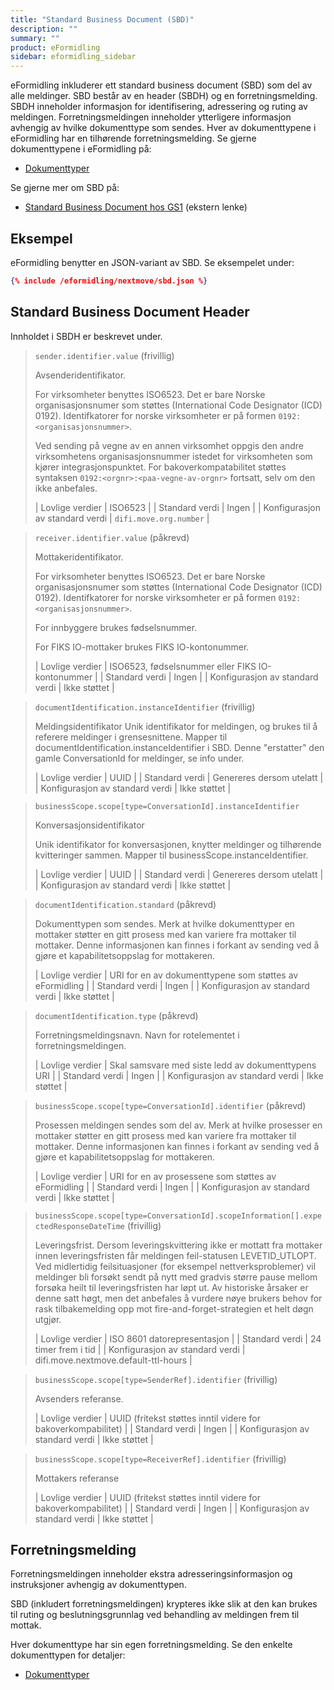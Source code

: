 ```yaml
---
title: "Standard Business Document (SBD)"
description: ""
summary: ""
product: eFormidling
sidebar: eformidling_sidebar
---
```


eFormidling inkluderer ett standard business document (SBD) som del av alle meldinger. SBD består av en header (SBDH) og
en forretningsmelding. SBDH inneholder informasjon for identifisering, adressering og ruting av meldingen.
Forretningsmeldingen inneholder ytterligere informasjon avhengig av hvilke dokumenttype som sendes. Hver av
dokumenttypene i eFormidling har en tilhørende forretningsmelding. Se gjerne dokumenttypene i eFormidling på:

- [Dokumenttyper](./)

Se gjerne mer om SBD på:

- [Standard Business Document hos GS1](https://www.gs1.org/standards/edi/standard-business-document-header-sbdh) (ekstern lenke)

## Eksempel

eFormidling benytter en JSON-variant av SBD. Se eksempelet under:

```json
{% include /eformidling/nextmove/sbd.json %}
```

## Standard Business Document Header

Innholdet i SBDH er beskrevet under.

> `sender.identifier.value` (frivillig)
>
> Avsenderidentifikator.
> 
> For virksomheter benyttes ISO6523. Det er bare Norske organisasjonsnumer som støttes (International Code Designator
> (ICD) 0192). Identifkatorer for norske virksomheter er på formen `0192:<organisasjonsnummer>`. 
> 
> Ved sending på vegne av en annen virksomhet oppgis den andre virksomhetens organisasjonsnummer istedet for
> virksomheten som kjører integrasjonspunktet. For bakoverkompatabilitet støttes syntaksen
> `0192:<orgnr>:<paa-vegne-av-orgnr>` fortsatt, selv om den ikke anbefales.
>
> | Lovlige verdier                 | ISO6523                |
> | Standard verdi                  | Ingen                  |
> | Konfigurasjon av standard verdi | `difi.move.org.number` |

> `receiver.identifier.value` (påkrevd)
>
> Mottakeridentifikator.
>
> For virksomheter benyttes ISO6523. Det er bare Norske organisasjonsnumer som støttes (International Code Designator
> (ICD) 0192). Identifkatorer for norske virksomheter er på formen `0192:<organisasjonsnummer>`.
>
> For innbyggere brukes fødselsnummer.
> 
> For FIKS IO-mottaker brukes FIKS IO-kontonummer.
>
> | Lovlige verdier                 | ISO6523, fødselsnummer eller FIKS IO-kontonummer |
> | Standard verdi                  | Ingen                                            |
> | Konfigurasjon av standard verdi | Ikke støttet                                     |

> `documentIdentification.instanceIdentifier` (frivillig)
>
> Meldingsidentifikator
> Unik identifikator for meldingen, og brukes til å referere meldinger i grensesnittene. Mapper til documentIdentification.instanceIdentifier i SBD. Denne "erstatter" den gamle ConversationId for meldinger, se info under.
>
> | Lovlige verdier                 | UUID                     |
> | Standard verdi                  | Genereres dersom utelatt |
> | Konfigurasjon av standard verdi | Ikke støttet             |


> `businessScope.scope[type=ConversationId].instanceIdentifier`
>
> Konversasjonsidentifikator
>
> Unik identifikator for konversasjonen, knytter meldinger og tilhørende kvitteringer sammen. Mapper til businessScope.instanceIdentifier.
>
> | Lovlige verdier                 | UUID                     |
> | Standard verdi                  | Genereres dersom utelatt |
> | Konfigurasjon av standard verdi | Ikke støttet             |

> `documentIdentification.standard` (påkrevd)
>
> Dokumenttypen som sendes. Merk at hvilke dokumenttyper en mottaker støtter en gitt prosess med kan variere fra
> mottaker til mottaker. Denne informasjonen kan finnes i forkant av sending ved å gjøre et kapabilitetsoppslag for
> mottakeren.
>
> | Lovlige verdier                 | URI for en av dokumenttypene som støttes av eFormidling |
> | Standard verdi                  | Ingen                                                   |
> | Konfigurasjon av standard verdi | Ikke støttet                                            |

> `documentIdentification.type` (påkrevd)
> 
> Forretningsmeldingsnavn. Navn for rotelementet i forretningsmeldingen.
>
> | Lovlige verdier                 | Skal samsvare med siste ledd av dokumenttypens URI |
> | Standard verdi                  | Ingen                                              |
> | Konfigurasjon av standard verdi | Ikke støttet                                       |

> `businessScope.scope[type=ConversationId].identifier` (påkrevd)
>
> Prosessen meldingen sendes som del av. Merk at hvilke prosesser en mottaker støtter en gitt prosess med kan variere
> fra mottaker til mottaker. Denne informasjonen kan finnes i forkant av sending ved å gjøre et kapabilitetsoppslag for
> mottakeren.
>
> | Lovlige verdier                 | URI for en av prosessene som støttes av eFormidling |
> | Standard verdi                  | Ingen                                               |
> | Konfigurasjon av standard verdi | Ikke støttet                                        |

> `businessScope.scope[type=ConversationId].scopeInformation[].expectedResponseDateTime` (frivillig)
>
> Leveringsfrist. Dersom leveringskvittering ikke er mottatt fra mottaker innen leveringsfristen får meldingen
> feil-statusen LEVETID_UTLOPT. Ved midlertidig feilsituasjoner (for eksempel nettverksproblemer) vil meldinger bli
> forsøkt sendt på nytt med gradvis større pause mellom forsøka heilt til leveringsfristen har løpt ut. Av historiske
> årsaker er denne satt høgt, men det anbefales å vurdere nøye brukers behov for rask tilbakemelding opp mot
> fire-and-forget-strategien et helt døgn utgjør.
>
> | Lovlige verdier                 | ISO 8601 datorepresentasjon          |
> | Standard verdi                  | 24 timer frem i tid                  |
> | Konfigurasjon av standard verdi | difi.move.nextmove.default-ttl-hours |

> `businessScope.scope[type=SenderRef].identifier` (frivillig)
> 
> Avsenders referanse.
>
> | Lovlige verdier                 | UUID (fritekst støttes inntil videre for bakoverkompabilitet) |
> | Standard verdi                  | Ingen                                                         |
> | Konfigurasjon av standard verdi | Ikke støttet                                                  |

> `businessScope.scope[type=ReceiverRef].identifier` (frivillig)
> 
> Mottakers referanse
>
> | Lovlige verdier                 | UUID (fritekst støttes inntil videre for bakoverkompabilitet) |
> | Standard verdi                  | Ingen                                                         |
> | Konfigurasjon av standard verdi | Ikke støttet                                                  |

## Forretningsmelding

Forretningsmeldingen inneholder ekstra adresseringsinformasjon og instruksjoner avhengig av dokumenttypen.

SBD (inkludert forretningsmeldingen) krypteres ikke slik at den kan brukes til ruting og beslutningsgrunnlag ved
behandling av meldingen frem til mottak.

Hver dokumenttype har sin egen forretningsmelding. Se den enkelte dokumenttypen for detaljer:

- [Dokumenttyper](./)
